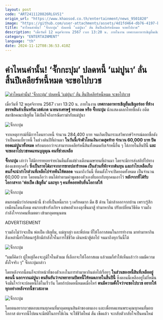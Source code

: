 ```yaml
---
layout: post
code: "ART2411120826RLGVS1"
origin_url: "https://www.khaosod.co.th/entertainment/news_9501820"
image: "https://github.com/user-attachments/assets/4d1fd464-db76-4197-b01e-1fad3a2c86b1"
title: "คำไหนคำนั้น! ‘จั๊กกะบุ๋ม’ ปลดหนี้ ’แม่ปูนา’ ลั่น สิ้นปีเคลียร์หนี้หมด จะขอไปบวช"
description: "เมื่อวันที่ 12 พฤศจิกายน 2567 เวลา 13:20 น. ภายในงาน เทศกาลอาหารเชิญยิ้มเชิญอร่อย ที่ห้างสรรพสินค้าเซ็นทรัลเวสต์เกต นายนรเศรษฐ์"
category: "ENTERTAINMENT"
language: "th"
date: 2024-11-12T08:36:53.410Z
---
```


# คำไหนคำนั้น! ‘จั๊กกะบุ๋ม’ ปลดหนี้ ’แม่ปูนา’ ลั่น สิ้นปีเคลียร์หนี้หมด จะขอไปบวช

[![คำไหนคำนั้น! ‘จั๊กกะบุ๋ม’ ปลดหนี้ ’แม่ปูนา’ ลั่น สิ้นปีเคลียร์หนี้หมด จะขอไปบวช](https://www.khaosod.co.th/wpapp/uploads/2024/11/jakabum121167-4.jpg "คำไหนคำนั้น! ‘จั๊กกะบุ๋ม’ ปลดหนี้ ’แม่ปูนา’ ลั่น สิ้นปีเคลียร์หนี้หมด จะขอไปบวช")](https://www.khaosod.co.th/wpapp/uploads/2024/11/jakabum121167-4.jpg)

เมื่อวันที่ 12 พฤศจิกายน 2567 เวลา 13:20 น. ภายในงาน **เทศกาลอาหารเชิญยิ้มเชิญอร่อย ที่ห้างสรรพสินค้าเซ็นทรัลเวสต์เกต** **นายนรเศรษฐ์ ทรงกลด หรือ จั๊กกะบุ๋ม** นักแสดงตลกไทยชื่อดัง อดีตสมาชิกคณะเชิญยิ้ม ได้เปิดใจถึงกรณีดราม่ากับแม่ปูนา

![จั๊กกะบุ๋ม](https://www.khaosod.co.th/wpapp/uploads/2024/11/jakabum121167-7.jpg)

จากเหตุการณ์ที่มีการโดนทวงหนี้ จำนวน 284,400 บาท จนเกิดเป็นกระแสวิพากษ์วิจารณ์ตลกชื่อดังว่าเป็นคนเบี้ยวหนี้ ในช่วงต้นปีที่ผ่านมา **ในวันนี้เจ้าตัวโอนเงินงวดสุดท้าย จำนวน 60,000 บาท ปิดยอดแม่ปูนาทั้งหมด** พร้อมบอกว่าจะสามารถเคลียร์หนี้สินทั้งหมดกับเจ้าหนี้อื่น ๆ ได้ภายในสิ้นปีนี้ **และจะขอลาไปบวชทดแทนบุญคุณ คนที่ช่วยเหลือ**

**จั๊กกะบุ๋ม** เล่าว่า ได้มีการทยอยจ่ายเงินคืนตั้งแต่ช่วงเดือนเมษายนที่ผ่านมา โดยจะมีการส่งสลิปไปทางช่องแชททุกครั้ง **ซึ่งเป็นรายได้มาจากการขายปลาร้าทอด เป็นส่วนที่หักจากต้นทุน และกำไรเหลือเก็บ ตนก็จะนำกำไรส่วนที่เหลือไปจ่ายคืนให้ตลอด** จนมาถึงวันนี้ ที่ตนตั้งใจจะปิดยอดทั้งหมด เป็นจำนวน 60,000 บาท โดยตนถือว่า ตนได้ทำตามคำพูดของตัวเองที่บอกกับทุกคนเอาไว้ **หลังจากที่ได้รับโอกาสจาก ’พ่อเป็ด เชิญยิ้ม’ และทุก ๆ คนที่คอยหยิบยื่นโอกาสให้**

![จั๊กกะบุ๋ม](https://www.khaosod.co.th/wpapp/uploads/2024/11/jakabum121167-1.jpg)

ตนยอมนับว่าก่อนหน้านี้ ช่วงที่เป็นหนี้แรก ๆ เครียดมาก มืด 8 ด้าน ไม่กล้าออกจากบ้าน เพราะรู้สึกเหมือนโดนสังคม คนรอบข้างรังเกียจ แต่พอตัวเองลุกขึ้นมาสู้ ทำมาหากิน ปรับเปลี่ยนวิธีคิด รวมถึงกำลังใจจากคนที่เมตตา เข้ามาอุดหนุนตน

ADVERTISEMENT

รวมถึงไม่ว่าจะเป็น พ่อเป็ด เชิญยิ้ม, แม่ญาญ่า และพี่บ๋อม ที่ให้โอกาสตนในการทำงาน มาทำมาหากิน สิ่งเหล่านี้ทำให้ตนกรู้สึกมีกำลังใจในการใช้ชีวิต เดินหน้าสู้ต่อไป จนมาถึงทุกวันนี้ได้

![จั๊กกะบุ๋ม](https://www.khaosod.co.th/wpapp/uploads/2024/11/jakabum121167-2.jpg)

“ผมก็คิดว่า ผู้ใหญ่ก็คงจะภูมิใจในตัวผม ที่เลือกจะให้โอกาสผม แล้วผมก็ทำให้เห็นแล้วว่า ผมมีความตั้งใจจริง ๆ” จั๊กกะบุ๋มกล่าว

โดยหลังจากนี้ตนก็จะทำหน้าที่ของตัวเองในการทำมาหากินต่อไปเรื่อยๆ **ในส่วนของหนี้สินที่เหลืออยู่ตอนนี้ นอกจากแม่ปูนา ตนยืนยันว่าจะพยายามปิดหนี้ให้หมดภายในสิ้นปีนี้** ซึ่งตอนนี้เหลืออยู่ไม่กี่หมื่น จึงมั่นใจว่าจะปลดหนี้ได้ในเร็ววัน โดยถ้าปลดหนี้หมดเมื่อไหร่ **ตนมีความตั้งใจว่าจะขอไปบวช อยากให้ทุกอย่างหลังจากนี้ขาวสะอาด**

![จั๊กกะบุ๋ม](https://www.khaosod.co.th/wpapp/uploads/2024/11/jakabum121167-6.jpg)

โดยตนอยากบวชตอบแทนทุกคนที่มาอุดหนุนสินค้าของตนเอง และเพื่อทดแทนพระคุณทุกคนที่มอบโอกาส ต่อจากนี้ไปตนจะมีสติในการใช้เงิน จะใช้ชีวิตใหม่ ลั่น เข็ดแล้ว จะกลับตัวกลับใจเป็นคนใหม่